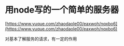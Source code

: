 # 用node写的一个简单的服务器

[https://www.yuque.com/zhaodaole00/eaxwoh/nqxbo6](https://www.yuque.com/zhaodaole00/eaxwoh/nqxbo6)

对基本了解服务的请求，有一定的作用